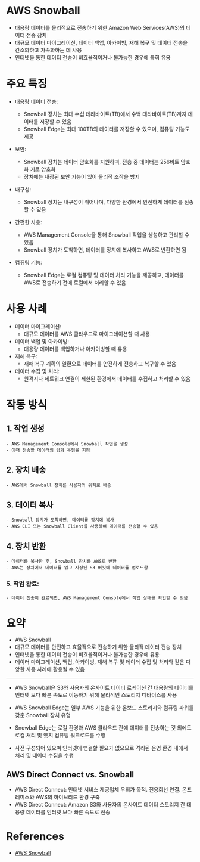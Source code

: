 # AWS Snowball
- 대용량 데이터를 물리적으로 전송하기 위한 Amazon Web Services(AWS)의 데이터 전송 장치
- 대규모 데이터 마이그레이션, 데이터 백업, 아카이빙, 재해 복구 및 데이터 전송을 간소화하고 가속화하는 데 사용
- 인터넷을 통한 데이터 전송이 비효율적이거나 불가능한 경우에 특히 유용

# 주요 특징
- 대용량 데이터 전송:
    - Snowball 장치는 최대 수십 테라바이트(TB)에서 수백 테라바이트(TB)까지 데이터를 저장할 수 있음
    - Snowball Edge는 최대 100TB의 데이터를 저장할 수 있으며, 컴퓨팅 기능도 제공

- 보안:
    - Snowball 장치는 데이터 암호화를 지원하며, 전송 중 데이터는 256비트 암호화 키로 암호화
    - 장치에는 내장된 보안 기능이 있어 물리적 조작을 방지

- 내구성:
    - Snowball 장치는 내구성이 뛰어나며, 다양한 환경에서 안전하게 데이터를 전송할 수 있음

- 간편한 사용:
    - AWS Management Console을 통해 Snowball 작업을 생성하고 관리할 수 있음
    - Snowball 장치가 도착하면, 데이터를 장치에 복사하고 AWS로 반환하면 됨

- 컴퓨팅 기능:
    - Snowball Edge는 로컬 컴퓨팅 및 데이터 처리 기능을 제공하고, 데이터를 AWS로 전송하기 전에 로컬에서 처리할 수 있음

# 사용 사례
- 데이터 마이그레이션:
    - 대규모 데이터를 AWS 클라우드로 마이그레이션할 때 사용
- 데이터 백업 및 아카이빙:
    - 대용량 데이터를 백업하거나 아카이빙할 때 유용
- 재해 복구:
    - 재해 복구 계획의 일환으로 데이터를 안전하게 전송하고 복구할 수 있음
- 데이터 수집 및 처리:
    - 원격지나 네트워크 연결이 제한된 환경에서 데이터를 수집하고 처리할 수 있음

# 작동 방식
## 1. 작업 생성
    - AWS Management Console에서 Snowball 작업을 생성
    - 이때 전송할 데이터의 양과 유형을 지정

## 2. 장치 배송
    - AWS에서 Snowball 장치를 사용자의 위치로 배송

## 3. 데이터 복사
    - Snowball 장치가 도착하면, 데이터를 장치에 복사
    - AWS CLI 또는 Snowball Client를 사용하여 데이터를 전송할 수 있음

## 4. 장치 반환
    - 데이터를 복사한 후, Snowball 장치를 AWS로 반환
    - AWS는 장치에서 데이터를 읽고 지정된 S3 버킷에 데이터를 업로드함

### 5. 작업 완료:
    - 데이터 전송이 완료되면, AWS Management Console에서 작업 상태를 확인할 수 있음

# 요약
- AWS Snowball
- 대규모 데이터를 안전하고 효율적으로 전송하기 위한 물리적 데이터 전송 장치
- 인터넷을 통한 데이터 전송이 비효율적이거나 불가능한 경우에 유용
- 데이터 마이그레이션, 백업, 아카이빙, 재해 복구 및 데이터 수집 및 처리와 같은 다양한 사용 사례에 활용될 수 있음



---

- AWS Snowball은 S3와 사용자의 온사이트 데이터 로케이션 간 대용량의 데이터를 인터넷 보다 빠른 속도로 이동하기 위해 물리적인 스토리지 디바이스를 사용

- AWS Snowball Edge는 일부 AWS 기능을 위한 온보드 스토리지와 컴퓨팅 파워를 갖춘 Snowball 장치 유형

- Snowball Edge는 로컬 환경과 AWS 클라우드 간에 데이터를 전송하는 것 외에도 로컬 처리 및 엣지 컴퓨팅 워크로드를 수행

- 사전 구성되어 있으며 인터넷에 연결할 필요가 없으므로 격리된 운영 환경 내에서 처리 및 데이터 수집을 수행


## AWS Direct Connect vs. Snowball
- AWS Direct Connect: 인터넷 서비스 제공업체 우회가 목적. 전용회선 연결. 온프레미스와 AWS의 하이브리드 환경 구축
- AWS Direct Connect: Amazon S3와 사용자의 온사이트 데이터 스토리지 간 대용량 데이터를 인터넷 보다 빠른 속도로 전송

# References
- [AWS Snowball](https://docs.aws.amazon.com/ko_kr/whitepapers/latest/ec2-networking-for-telecom/snowball.html)